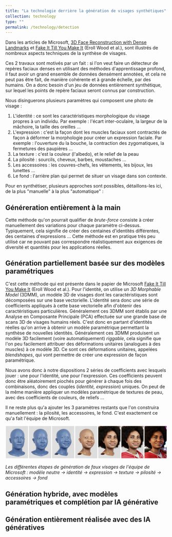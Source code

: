 ```yaml
---
title: "La technologie derrière la génération de visages synthétiques"
collection: technology
type: ""
permalink: /technology/detection
---
```



Dans les articles de Microsoft, [3D Face Reconstruction with Dense Landmarks](https://microsoft.github.io/DenseLandmarks/) et [Fake It Till You Make It](https://microsoft.github.io/FaceSynthetics/) (Eroll Wood et al.), sont illustrés de nombreux aspects techniques de la synthèse de visages. 

Ces 2 travaux sont motivés par un fait : si l'on veut faire un détecteur de repères faciaux denses en utilisant des méthodes d'apprentissage profond, il faut avoir un grand ensemble de données densément annotées, et cela ne peut pas être fait, de manière cohérente et à grande échelle, par des humains. On a donc besoin d'un jeu de données entièrement synthétique, sur lequel les points de repère faciaux seront connus par construction.



Nous disinguerons plusieurs paramètres qui composent une photo de visage : 
1. L'identité : ce sont les caractéristiques morphologique du visage propres à un individu. Par exemple : l'écart inter-oculaire, la largeur de la mâchoire, la taille des oreilles ...
2. L'expression : c'est la façon dont les muscles faciaux sont contractés de façon à déformer la morphologie pour créer un expression faciale. Par exemple : l'ouverture du la bouche, la contraction des zygomatiques, la fermetures des paupières ...
3. La texture : c'est la couleur (l'albedo), et le relief de la peau
4. La pilosité : sourcils, cheveux, barbes, moustaches ...
5. Les accessoires : les couvres-chefs, les vêtements, les bijoux, les lunettes ...
6. Le fond : l'arrière plan qui permet de situer un visage dans son contexte.

Pour en synthétiser, plusieurs approches sont possibles, détaillons-les ici, de la plus "manuelle" à la plus "automatique" : 

## Généreration entièrement à la main

Cette méthode qu'on pourrait qualifier de *brute-force* consiste à créer manuellement des variations pour chaque paramètre ci-dessus. Typiquement, cela signifie de créer des centaines d'identités différentes, des centaines d'expressions ... Cette méthode est en pratique très peu utilisé car ne pouvant pas correspondre réalistiquement aux exigences de diversité et quantités pour les applications réelles. 

## Génération partiellement basée sur des modèles paramétriques

C'est cette méthode qui est présente dans le papier de Microsoft [Fake It Till You Make It](https://microsoft.github.io/FaceSynthetics/) (Eroll Wood et al.). Pour l'identité, on utilise un *3D Morphable Model* (3DMM), un modèle 3D de visages dont les caractéristiques sont décomposées sur une base vectorielle. L'identité sera donc une série de coefficients appliqués à cette base vectorielle afin d'obtenir des caractéristiques particulières. Généralement ces 3DMM sont établis par une Analyse en Composante Principale (PCA) effectuée sur une grande base de scans 3D de visages humains réels. C'est donc en partant d'identités réelles qu'on arrive à obtenir un modèle paramétrique permettant la synthèse de nouvelles identités.
Généralement ces 3DMM produisent un modèle 3D facilement (voire automatiquement) *riggable*, cela signifie que l'on peu facilement attribuer des déformations unitaires (analogues à des muscles) à ce modèle 3D. Ce sont ces déformations unitaires, appelées *blendshapes*, qui vont permettre de créer une expression de façon paramétrique.

Nous avons donc à notre dispositions 2 séries de coefficients avec lesquels jouer : une pour l'identité, une pour l'expression. Ces coefficients peuvent donc être aléatoirement piochés pour générer à chaque fois des combinaisons, donc des couples (*identité, expression*) uniques. On peut de la même manière appliquer un modèles paramétrique de textures de peau, avec des coefficients de couleurs, de reliefs ...

Il ne reste plus qu'a ajouter les 3 paramètres restants que l'on construira manuellement : la pilosité, les accessoires, le fond. C'est exactement ce qu'a fait l'équipe de Microsoft.

![Les étapes de générations de faux visages de l'équipe de Microsoft](MicrosoftFake.png)

*Les différentes étapes de génération de faux visages de l'équipe de Microsoft : modèle neutre -> identité -> expression -> texture -> pilosité -> accessoires -> fond*

## Génération hybride, avec modèles paramétriques et complétion par IA générative



## Génération entièrement réalisée avec des IA génératives
